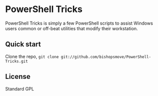 PowerShell Tricks
===================

PowerShell Tricks is simply a few PowerShell scripts to assist Windows users common or off-beat utilities that modify their workstation.



Quick start
-----------

Clone the repo, `git clone git://github.com/bishopsmove/PowerShell-Tricks.git`


License
---------

Standard GPL